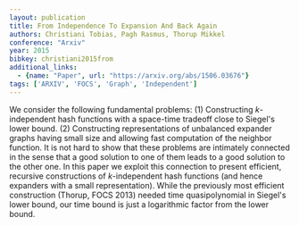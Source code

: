 ```yaml
---
layout: publication
title: From Independence To Expansion And Back Again
authors: Christiani Tobias, Pagh Rasmus, Thorup Mikkel
conference: "Arxiv"
year: 2015
bibkey: christiani2015from
additional_links:
  - {name: "Paper", url: "https://arxiv.org/abs/1506.03676"}
tags: ['ARXIV', 'FOCS', 'Graph', 'Independent']
---
```

We consider the following fundamental problems: (1) Constructing $k$-independent hash functions with a space-time tradeoff close to Siegel's lower bound. (2) Constructing representations of unbalanced expander graphs having small size and allowing fast computation of the neighbor function. It is not hard to show that these problems are intimately connected in the sense that a good solution to one of them leads to a good solution to the other one. In this paper we exploit this connection to present efficient, recursive constructions of $k$-independent hash functions (and hence expanders with a small representation). While the previously most efficient construction (Thorup, FOCS 2013) needed time quasipolynomial in Siegel's lower bound, our time bound is just a logarithmic factor from the lower bound.

